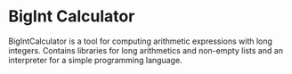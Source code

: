 # BigInt Calculator

BigIntCalculator is a tool for computing arithmetic expressions with long integers. Contains libraries for long arithmetics and non-empty lists and an interpreter for a simple programming language.
